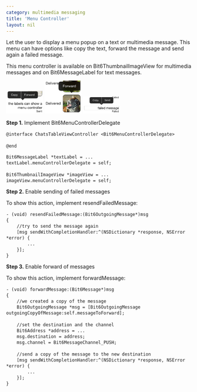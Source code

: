 ```yaml
---
category: multimedia messaging
title: 'Menu Controller'
layout: nil
---
```


Let the user to display a menu popup on a text or multimedia message. This menu can have options like copy the text, forward the message and send again a failed message.

This menu controller is available on Bit6ThumbnailImageView for multimedia messages and on Bit6MessageLabel for text messages.

<img style="max-width:20%" src="images/menu_copy.png"/>
<img style="max-width:20%" src="images/menu_foward.png"/>
<img style="max-width:20%" src="images/menu_failed.png"/>

__Step 1.__ Implement Bit6MenuControllerDelegate

```objc
@interface ChatsTableViewController <Bit6MenuControllerDelegate>

@end
```

```objc
Bit6MessageLabel *textLabel = ...
textLabel.menuControllerDelegate = self;
    
Bit6ThumbnailImageView *imageView = ...
imageView.menuControllerDelegate = self;
```

__Step 2.__ Enable sending of failed messages

To show this action, implement resendFailedMessage:

```objc
- (void) resendFailedMessage:(Bit6OutgoingMessage*)msg
{
    //try to send the message again
    [msg sendWithCompletionHandler:^(NSDictionary *response, NSError *error) {
        ...
    }];
}
```

__Step 3.__ Enable forward of messages

To show this action, implement forwardMessage:

```objc
- (void) forwardMessage:(Bit6Message*)msg
{
    //we created a copy of the message
    Bit6OutgoingMessage *msg = [Bit6OutgoingMessage outgoingCopyOfMessage:self.messageToForward];
    
    //set the destination and the channel
    Bit6Address *address = ...
    msg.destination = address;
    msg.channel = Bit6MessageChannel_PUSH;

    //send a copy of the message to the new destination
    [msg sendWithCompletionHandler:^(NSDictionary *response, NSError *error) {
        ...
    }];
}
```